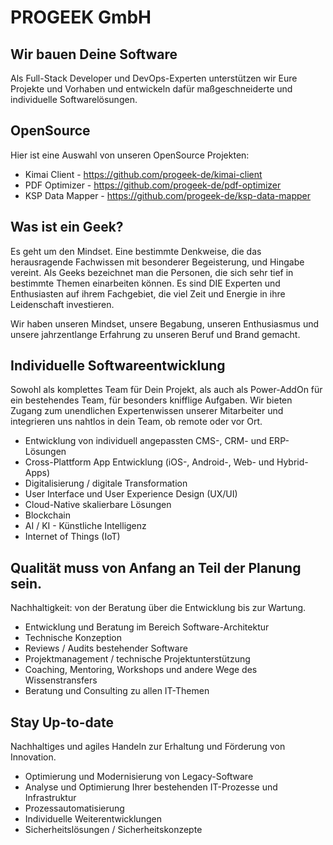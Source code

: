# PROGEEK GmbH

## Wir bauen Deine Software

Als Full-Stack Developer und DevOps-Experten unterstützen wir Eure Projekte und Vorhaben und entwickeln dafür maßgeschneiderte und individuelle Softwarelösungen.

## OpenSource

Hier ist eine Auswahl von unseren OpenSource Projekten:

- Kimai Client - https://github.com/progeek-de/kimai-client
- PDF Optimizer - https://github.com/progeek-de/pdf-optimizer
- KSP Data Mapper - https://github.com/progeek-de/ksp-data-mapper

## Was ist ein Geek?

Es geht um den Mindset.  Eine bestimmte Denkweise, die das herausragende Fachwissen mit besonderer Begeisterung, und Hingabe vereint. Als Geeks bezeichnet man die Personen, die sich sehr tief in bestimmte Themen einarbeiten können. Es sind  DIE Experten und Enthusiasten auf ihrem Fachgebiet, die viel Zeit und Energie in ihre Leidenschaft investieren.

Wir haben unseren  Mindset, unsere  Begabung, unseren  Enthusiasmus  und unsere jahrzentlange Erfahrung zu unseren Beruf und Brand gemacht.

## Individuelle Softwareentwicklung

Sowohl als komplettes Team für Dein Projekt, als auch als  Power-AddOn für ein bestehendes Team, für besonders knifflige Aufgaben. Wir bieten Zugang zum unendlichen  Expertenwissen unserer Mitarbeiter und integrieren uns nahtlos in dein Team, ob remote oder vor Ort.

-   Entwicklung von individuell angepassten CMS-, CRM- und ERP-Lösungen
-   Cross-Plattform App Entwicklung (iOS-, Android-, Web- und Hybrid-Apps)
-   Digitalisierung / digitale Transformation
-   User Interface und User Experience Design (UX/UI)
-   Cloud-Native skalierbare Lösungen
-   Blockchain
-   AI / KI - Künstliche Intelligenz
-   Internet of Things (IoT)

## Qualität muss von Anfang an Teil der Planung sein.

Nachhaltigkeit: von der  Beratung  über die  Entwicklung  bis zur  Wartung.

-   Entwicklung und Beratung im Bereich Software-Architektur
-   Technische Konzeption
-   Reviews / Audits bestehender Software
-   Projektmanagement / technische Projektunterstützung
-   Coaching, Mentoring, Workshops und andere Wege des Wissenstransfers
-   Beratung und Consulting zu allen IT-Themen

## Stay Up-to-date

Nachhaltiges und  agiles Handeln  zur Erhaltung und  Förderung von Innovation.

-   Optimierung und Modernisierung von Legacy-Software
-   Analyse und Optimierung Ihrer bestehenden IT-Prozesse und Infrastruktur
-   Prozessautomatisierung
-   Individuelle Weiterentwicklungen
-   Sicherheitslösungen / Sicherheitskonzepte
